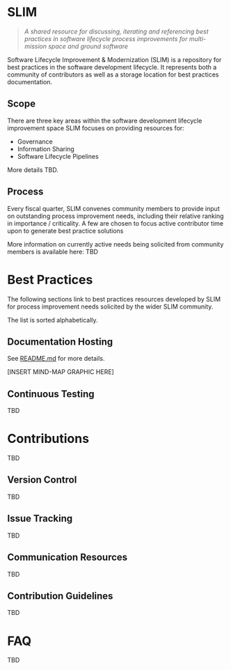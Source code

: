 # SLIM

> _A shared resource for discussing, iterating and referencing best practices in software lifecycle process improvements for multi-mission space and ground software_

Software Lifecycle Improvement & Modernization (SLIM) is a repository for best practices in the software development lifecycle. It represents both a community of contributors as well as a storage location for best practices documentation.

## Scope

There are three key areas within the software development lifecycle improvement space SLIM focuses on providing resources for:
- Governance
- Information Sharing
- Software Lifecycle Pipelines

More details TBD.

## Process

Every fiscal quarter, SLIM convenes community members to provide input on outstanding process improvement needs, including their relative ranking in importance / criticality. A few are chosen to focus active contributor time upon to generate best practice solutions

More information on currently active needs being solicited from community members is available here: TBD

# Best Practices

The following sections link to best practices resources developed by SLIM for process improvement needs solicited by the wider SLIM community.

The list is sorted alphabetically.

## Documentation Hosting

See [README.md](https://slim-org.github.io/slim/documentation-hosting/) for more details.

[INSERT MIND-MAP GRAPHIC HERE]

## Continuous Testing

TBD

# Contributions

TBD

## Version Control

TBD

## Issue Tracking

TBD

## Communication Resources

TBD

## Contribution Guidelines

TBD

# FAQ

TBD
